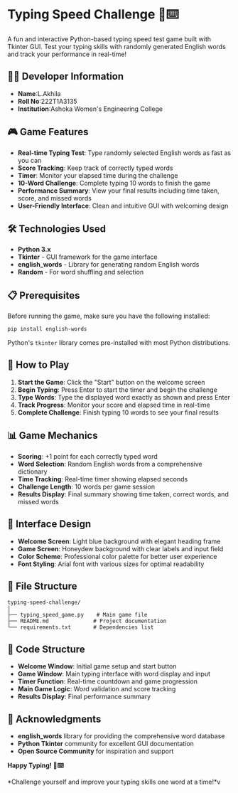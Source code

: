 
# Typing Speed Challenge 🎯⌨️
A fun and interactive Python-based typing speed test game built with Tkinter GUI. Test your typing skills with randomly generated English words and track your performance in real-time!

## 👨‍💻 Developer Information
- **Name**:L.Akhila
- **Roll No**:222T1A3135
- **Institution**:Ashoka Women's Engineering College

## 🎮 Game Features

- **Real-time Typing Test**: Type randomly selected English words as fast as you can
- **Score Tracking**: Keep track of correctly typed words
- **Timer**: Monitor your elapsed time during the challenge
- **10-Word Challenge**: Complete typing 10 words to finish the game
- **Performance Summary**: View your final results including time taken, score, and missed words
- **User-Friendly Interface**: Clean and intuitive GUI with welcoming design

## 🛠️ Technologies Used

- **Python 3.x**
- **Tkinter** - GUI framework for the game interface
- **english_words** - Library for generating random English words
- **Random** - For word shuffling and selection

## 📋 Prerequisites

Before running the game, make sure you have the following installed:

```bash
pip install english-words
```

Python's `tkinter` library comes pre-installed with most Python distributions.

## 🎯 How to Play

1. **Start the Game**: Click the "Start" button on the welcome screen
2. **Begin Typing**: Press Enter to start the timer and begin the challenge
3. **Type Words**: Type the displayed word exactly as shown and press Enter
4. **Track Progress**: Monitor your score and elapsed time in real-time
5. **Complete Challenge**: Finish typing 10 words to see your final results

## 📊 Game Mechanics

- **Scoring**: +1 point for each correctly typed word
- **Word Selection**: Random English words from a comprehensive dictionary
- **Time Tracking**: Real-time timer showing elapsed seconds
- **Challenge Length**: 10 words per game session
- **Results Display**: Final summary showing time taken, correct words, and missed words

## 🎨 Interface Design

- **Welcome Screen**: Light blue background with elegant heading frame
- **Game Screen**: Honeydew background with clear labels and input field
- **Color Scheme**: Professional color palette for better user experience
- **Font Styling**: Arial font with various sizes for optimal readability

## 📁 File Structure

```
typing-speed-challenge/
│
├── typing_speed_game.py    # Main game file
├── README.md              # Project documentation
└── requirements.txt       # Dependencies list
```

## 🔧 Code Structure

- **Welcome Window**: Initial game setup and start button
- **Game Window**: Main typing interface with word display and input
- **Timer Function**: Real-time countdown and game progression
- **Main Game Logic**: Word validation and score tracking
- **Results Display**: Final performance summary


## 🙏 Acknowledgments

- **english_words** library for providing the comprehensive word database
- **Python Tkinter** community for excellent GUI documentation
- **Open Source Community** for inspiration and support


**Happy Typing! 🎯⌨️**

*Challenge yourself and improve your typing skills one word at a time!*v
